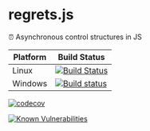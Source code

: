 # regrets.js
⏰ Asynchronous control structures in JS

| Platform | Build Status |
| --- | --- |
| Linux | [![Build Status](https://travis-ci.org/LXSMNSYC/regrets.js.svg?branch=master)](https://travis-ci.org/LXSMNSYC/regrets.js) |
| Windows | [![Build status](https://ci.appveyor.com/api/projects/status/mtsm13ua0ok6dw5j?svg=true)](https://ci.appveyor.com/project/LXSMNSYC/regrets-js) |


[![codecov](https://codecov.io/gh/LXSMNSYC/regrets.js/branch/master/graph/badge.svg)](https://codecov.io/gh/LXSMNSYC/regrets.js)

[![Known Vulnerabilities](https://snyk.io/test/github/LXSMNSYC/regrets.js/badge.svg?targetFile=package.json)](https://snyk.io/test/github/LXSMNSYC/regrets.js?targetFile=package.json)